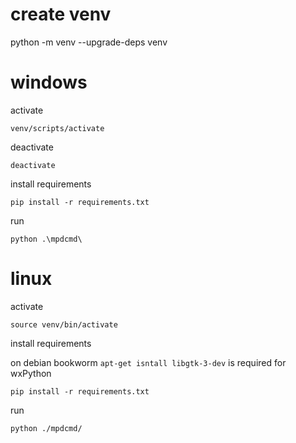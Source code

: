 
# create venv

python -m venv --upgrade-deps venv

# windows

activate

```venv/scripts/activate```

deactivate

```deactivate```

install requirements

```pip install -r requirements.txt```

run

```python .\mpdcmd\```

# linux

activate

```source venv/bin/activate```

install requirements

on debian bookworm ```apt-get isntall libgtk-3-dev``` is required for wxPython

```pip install -r requirements.txt```

run

```python ./mpdcmd/```

